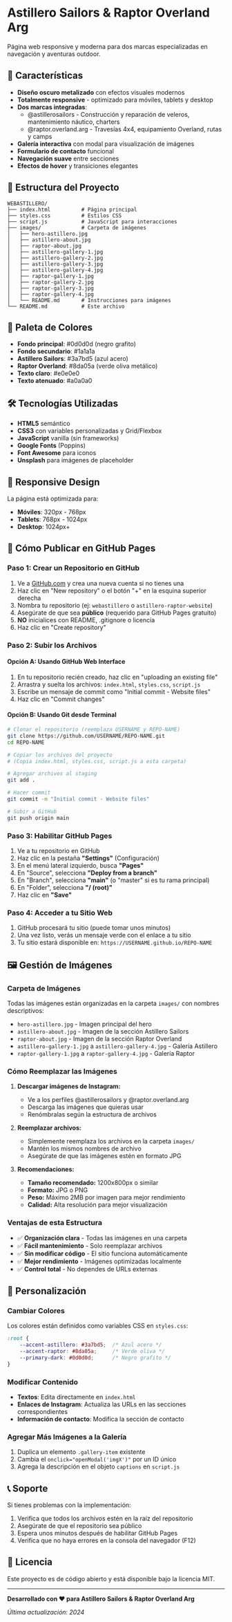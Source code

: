 # Astillero Sailors & Raptor Overland Arg

Página web responsive y moderna para dos marcas especializadas en navegación y aventuras outdoor.

## 🚀 Características

- **Diseño oscuro metalizado** con efectos visuales modernos
- **Totalmente responsive** - optimizado para móviles, tablets y desktop
- **Dos marcas integradas**:
  - @astillerosailors - Construcción y reparación de veleros, mantenimiento náutico, charters
  - @raptor.overland.arg - Travesías 4x4, equipamiento Overland, rutas y camps
- **Galería interactiva** con modal para visualización de imágenes
- **Formulario de contacto** funcional
- **Navegación suave** entre secciones
- **Efectos de hover** y transiciones elegantes

## 📁 Estructura del Proyecto

```
WEBASTILLERO/
├── index.html          # Página principal
├── styles.css          # Estilos CSS
├── script.js           # JavaScript para interacciones
├── images/             # Carpeta de imágenes
│   ├── hero-astillero.jpg
│   ├── astillero-about.jpg
│   ├── raptor-about.jpg
│   ├── astillero-gallery-1.jpg
│   ├── astillero-gallery-2.jpg
│   ├── astillero-gallery-3.jpg
│   ├── astillero-gallery-4.jpg
│   ├── raptor-gallery-1.jpg
│   ├── raptor-gallery-2.jpg
│   ├── raptor-gallery-3.jpg
│   ├── raptor-gallery-4.jpg
│   └── README.md       # Instrucciones para imágenes
└── README.md           # Este archivo
```

## 🎨 Paleta de Colores

- **Fondo principal**: #0d0d0d (negro grafito)
- **Fondo secundario**: #1a1a1a
- **Astillero Sailors**: #3a7bd5 (azul acero)
- **Raptor Overland**: #8da05a (verde oliva metálico)
- **Texto claro**: #e0e0e0
- **Texto atenuado**: #a0a0a0

## 🛠️ Tecnologías Utilizadas

- **HTML5** semántico
- **CSS3** con variables personalizadas y Grid/Flexbox
- **JavaScript** vanilla (sin frameworks)
- **Google Fonts** (Poppins)
- **Font Awesome** para iconos
- **Unsplash** para imágenes de placeholder

## 📱 Responsive Design

La página está optimizada para:
- **Móviles**: 320px - 768px
- **Tablets**: 768px - 1024px
- **Desktop**: 1024px+

## 🚀 Cómo Publicar en GitHub Pages

### Paso 1: Crear un Repositorio en GitHub

1. Ve a [GitHub.com](https://github.com) y crea una nueva cuenta si no tienes una
2. Haz clic en "New repository" o el botón "+" en la esquina superior derecha
3. Nombra tu repositorio (ej: `webastillero` o `astillero-raptor-website`)
4. Asegúrate de que sea **público** (requerido para GitHub Pages gratuito)
5. **NO** inicialices con README, .gitignore o licencia
6. Haz clic en "Create repository"

### Paso 2: Subir los Archivos

#### Opción A: Usando GitHub Web Interface

1. En tu repositorio recién creado, haz clic en "uploading an existing file"
2. Arrastra y suelta los archivos: `index.html`, `styles.css`, `script.js`
3. Escribe un mensaje de commit como "Initial commit - Website files"
4. Haz clic en "Commit changes"

#### Opción B: Usando Git desde Terminal

```bash
# Clonar el repositorio (reemplaza USERNAME y REPO-NAME)
git clone https://github.com/USERNAME/REPO-NAME.git
cd REPO-NAME

# Copiar los archivos del proyecto
# (Copia index.html, styles.css, script.js a esta carpeta)

# Agregar archivos al staging
git add .

# Hacer commit
git commit -m "Initial commit - Website files"

# Subir a GitHub
git push origin main
```

### Paso 3: Habilitar GitHub Pages

1. Ve a tu repositorio en GitHub
2. Haz clic en la pestaña **"Settings"** (Configuración)
3. En el menú lateral izquierdo, busca **"Pages"**
4. En "Source", selecciona **"Deploy from a branch"**
5. En "Branch", selecciona **"main"** (o "master" si es tu rama principal)
6. En "Folder", selecciona **"/ (root)"**
7. Haz clic en **"Save"**

### Paso 4: Acceder a tu Sitio Web

1. GitHub procesará tu sitio (puede tomar unos minutos)
2. Una vez listo, verás un mensaje verde con el enlace a tu sitio
3. Tu sitio estará disponible en: `https://USERNAME.github.io/REPO-NAME`

## 🖼️ Gestión de Imágenes

### Carpeta de Imágenes

Todas las imágenes están organizadas en la carpeta `images/` con nombres descriptivos:

- `hero-astillero.jpg` - Imagen principal del hero
- `astillero-about.jpg` - Imagen de la sección Astillero Sailors
- `raptor-about.jpg` - Imagen de la sección Raptor Overland
- `astillero-gallery-1.jpg` a `astillero-gallery-4.jpg` - Galería Astillero
- `raptor-gallery-1.jpg` a `raptor-gallery-4.jpg` - Galería Raptor

### Cómo Reemplazar las Imágenes

1. **Descargar imágenes de Instagram:**
   - Ve a los perfiles @astillerosailors y @raptor.overland.arg
   - Descarga las imágenes que quieras usar
   - Renómbralas según la estructura de archivos

2. **Reemplazar archivos:**
   - Simplemente reemplaza los archivos en la carpeta `images/`
   - Mantén los mismos nombres de archivo
   - Asegúrate de que las imágenes estén en formato JPG

3. **Recomendaciones:**
   - **Tamaño recomendado:** 1200x800px o similar
   - **Formato:** JPG o PNG
   - **Peso:** Máximo 2MB por imagen para mejor rendimiento
   - **Calidad:** Alta resolución para mejor visualización

### Ventajas de esta Estructura

- ✅ **Organización clara** - Todas las imágenes en una carpeta
- ✅ **Fácil mantenimiento** - Solo reemplazar archivos
- ✅ **Sin modificar código** - El sitio funciona automáticamente
- ✅ **Mejor rendimiento** - Imágenes optimizadas localmente
- ✅ **Control total** - No dependes de URLs externas

## 🔧 Personalización

### Cambiar Colores

Los colores están definidos como variables CSS en `styles.css`:

```css
:root {
    --accent-astillero: #3a7bd5;  /* Azul acero */
    --accent-raptor: #8da05a;     /* Verde oliva */
    --primary-dark: #0d0d0d;      /* Negro grafito */
}
```

### Modificar Contenido

- **Textos**: Edita directamente en `index.html`
- **Enlaces de Instagram**: Actualiza las URLs en las secciones correspondientes
- **Información de contacto**: Modifica la sección de contacto

### Agregar Más Imágenes a la Galería

1. Duplica un elemento `.gallery-item` existente
2. Cambia el `onclick="openModal('imgX')"` por un ID único
3. Agrega la descripción en el objeto `captions` en `script.js`

## 📞 Soporte

Si tienes problemas con la implementación:

1. Verifica que todos los archivos estén en la raíz del repositorio
2. Asegúrate de que el repositorio sea público
3. Espera unos minutos después de habilitar GitHub Pages
4. Verifica que no haya errores en la consola del navegador (F12)

## 📄 Licencia

Este proyecto es de código abierto y está disponible bajo la licencia MIT.

---

**Desarrollado con ❤️ para Astillero Sailors & Raptor Overland Arg**

*Última actualización: 2024*

